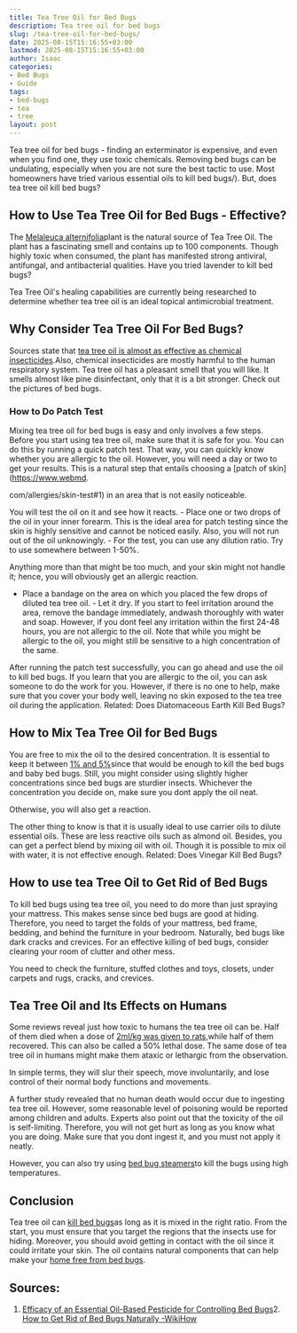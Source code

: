```yaml
---
title: Tea Tree Oil for Bed Bugs
description: Tea tree oil for bed bugs
slug: /tea-tree-oil-for-bed-bugs/
date: 2025-08-15T15:16:55+03:00
lastmod: 2025-08-15T15:16:55+03:00
author: Isaac
categories:
- Bed Bugs
- Guide
tags:
- bed-bugs
- tea
- tree
layout: post
---
```

Tea tree oil for bed bugs - finding an exterminator is expensive, and even when you find one, they use toxic chemicals. Removing bed bugs can be undulating, especially when you are not sure the best tactic to use. Most homeowners have tried various essential oils to kill bed bugs/). But, does tea tree oil kill bed bugs?

##  How to Use Tea Tree Oil for Bed Bugs - Effective?

The [Melaleuca alternifolia](https://en.wikipedia.org/wiki/Melaleuca_alternifolia)plant is the natural source of Tea Tree Oil. The plant has a fascinating smell and contains up to 100 components. Though highly toxic when consumed, the plant has manifested strong antiviral, antifungal, and antibacterial qualities. Have you tried lavender to kill bed bugs?

Tea Tree Oil's healing capabilities are currently being researched to determine whether tea tree oil is an ideal topical antimicrobial treatment.

##  Why Consider Tea Tree Oil For Bed Bugs?

Sources state that [tea tree oil is almost as effective as chemical insecticides](https://www.webmd.com/vitamins/ai/ingredientmono-113/tea-tree-oil).Also, chemical insecticides are mostly harmful to the human respiratory system. Tea tree oil has a pleasant smell that you will like. It smells almost like pine disinfectant, only that it is a bit stronger. Check out the pictures of bed bugs.

###  How to Do Patch Test

Mixing tea tree oil for bed bugs is easy and only involves a few steps. Before you start using tea tree oil, make sure that it is safe for you. You can do this by running a quick patch test. That way, you can quickly know whether you are allergic to the oil. However, you will need a day or two to get your results. This is a natural step that entails choosing a [patch of skin](https://www.webmd.

com/allergies/skin-test#1) in an area that is not easily noticeable.

You will test the oil on it and see how it reacts. - Place one or two drops of the oil in your inner forearm. This is the ideal area for patch testing since the skin is highly sensitive and cannot be noticed easily. Also, you will not run out of the oil unknowingly. - For the test, you can use any dilution ratio. Try to use somewhere between 1-50%.

Anything more than that might be too much, and your skin might not handle it; hence, you will obviously get an allergic reaction.

- Place a bandage on the area on which you placed the few drops of diluted tea tree oil. - Let it dry. If you start to feel irritation around the area, remove the bandage immediately, andwash thoroughly with water and soap. However, if you dont feel any irritation within the first 24-48 hours, you are not allergic to the oil. Note that while you might be allergic to the oil, you might still be sensitive to a high concentration of the same.

After running the patch test successfully, you can go ahead and use the oil to kill bed bugs. If you learn that you are allergic to the oil, you can ask someone to do the work for you. However, if there is no one to help, make sure that you cover your body well, leaving no skin exposed to the tea tree oil during the application. Related: Does Diatomaceous Earth Kill Bed Bugs?

##  How to Mix Tea Tree Oil for Bed Bugs

You are free to mix the oil to the desired concentration. It is essential to keep it between [1% and 5%](https://www.medicalnewstoday.com/articles/262944.php)since that would be enough to kill the bed bugs and baby bed bugs. Still, you might consider using slightly higher concentrations since bed bugs are sturdier insects. Whichever the concentration you decide on, make sure you dont apply the oil neat.

Otherwise, you will also get a reaction.

The other thing to know is that it is usually ideal to use carrier oils to dilute essential oils. These are less reactive oils such as almond oil. Besides, you can get a perfect blend by mixing oil with oil. Though it is possible to mix oil with water, it is not effective enough. Related: Does Vinegar Kill Bed Bugs?

##  How to use tea Tree Oil to Get Rid of Bed Bugs

To kill bed bugs using tea tree oil, you need to do more than just spraying your mattress. This makes sense since bed bugs are good at hiding. Therefore, you need to target the folds of your mattress, bed frame, bedding, and behind the furniture in your bedroom. Naturally, bed bugs like dark cracks and crevices. For an effective killing of bed bugs, consider clearing your room of clutter and other mess.

You need to check the furniture, stuffed clothes and toys, closets, under carpets and rugs, cracks, and crevices.

##  Tea Tree Oil and Its Effects on Humans

Some reviews reveal just how toxic to humans the tea tree oil can be. Half of them died when a dose of [2ml/kg was given to rats](https://www.sciencedirect.com/topics/neuroscience/peppermint-oil),while half of them recovered. This can also be called a 50% lethal dose. The same dose of tea tree oil in humans might make them ataxic or lethargic from the observation.

In simple terms, they will slur their speech, move involuntarily, and lose control of their normal body functions and movements.

A further study revealed that no human death would occur due to ingesting tea tree oil. However, some reasonable level of poisoning would be reported among children and adults. Experts also point out that the toxicity of the oil is self-limiting. Therefore, you will not get hurt as long as you know what you are doing. Make sure that you dont ingest it, and you must not apply it neatly.

However, you can also try using [bed bug steamers](https://pestpolicy.com/best-bed-bug-steamer/)to kill the bugs using high temperatures.

##  Conclusion

Tea tree oil can [kill bed bugs](https://pestpolicy.com/dead-bed-bugs/)as long as it is mixed in the right ratio. From the start, you must ensure that you target the regions that the insects use for hiding. Moreover, you should avoid getting in contact with the oil since it could irritate your skin. The oil contains natural components that can help make your [home free from bed bugs](https://pestpolicy.com/home-remedies-for-bed-bugs/).

##  Sources:

1. [Efficacy of an Essential Oil-Based Pesticide for Controlling Bed Bugs](https://www.ncbi.nlm.nih.gov/pmc/articles/PMC4592615/)2. [How to Get Rid of Bed Bugs Naturally -WikiHow](https://www.wikihow.com/Get-Rid-of-Bed-Bugs-Naturally)

